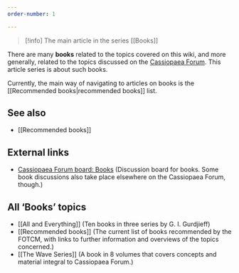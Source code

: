 ```yaml
---
order-number: 1

---
```


> [!info] The main article in the series [[Books]]

There are many **books** related to the topics covered on this wiki, and more generally, related to the topics discussed on the [Cassiopaea Forum](https://cassiopaea.org/forum/index.php). This article series is about such books.

Currently, the main way of navigating to articles on books is the [[Recommended books|recommended books]] list.

See also
--------

*   [[Recommended books]]

External links
--------------

*   [Cassiopaea Forum board: Books](https://cassiopaea.org/forum/index.php/board,31.0.html) (Discussion board for books. Some book discussions also take place elsewhere on the Cassiopaea Forum, though.)

All ‘Books’ topics
------------------

*   [[All and Everything]] (Ten books in three series by G. I. Gurdjieff)
*   [[Recommended books]] (The current list of books recommended by the FOTCM, with links to further information and overviews of the topics concerned.)
*   [[The Wave Series]] (A book in 8 volumes that covers concepts and material integral to Cassiopaea Forum.)
